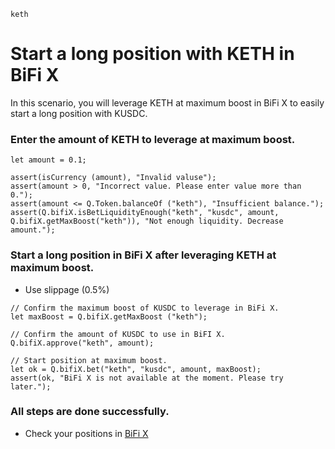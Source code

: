 ```meta-Currency
keth
```

# Start a long position with KETH in BiFi X

In this scenario, you will leverage KETH at maximum boost in BiFi X to easily start a long position with KUSDC.

### Enter the amount of KETH to leverage at maximum boost.

```input KETH
let amount = 0.1;
```

```input-Verify
assert(isCurrency (amount), "Invalid valuse");
assert(amount > 0, "Incorrect value. Please enter value more than 0.");
assert(amount <= Q.Token.balanceOf ("keth"), "Insufficient balance.");
assert(Q.bifiX.isBetLiquidityEnough("keth", "kusdc", amount, Q.bifiX.getMaxBoost("keth")), "Not enough liquidity. Decrease amount.");
```

### Start a long position in BiFi X after leveraging KETH at maximum boost.

- Use slippage (0.5%)

```taster
// Confirm the maximum boost of KUSDC to leverage in BiFi X.
let maxBoost = Q.bifiX.getMaxBoost ("keth");

// Confirm the amount of KUSDC to use in BiFI X.
Q.bifiX.approve("keth", amount);

// Start position at maximum boost.
let ok = Q.bifiX.bet("keth", "kusdc", amount, maxBoost);
assert(ok, "BiFi X is not available at the moment. Please try later.");
```

### All steps are done successfully.

- Check your positions in [BiFi X](https://x.bifi.finance/)
